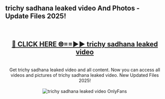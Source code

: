 <h2>trichy sadhana leaked video And Photos - Update Files 2025!</h2>
<br>
<div align="center">
<h2><a href="https://top-ai-tools.click/QrbHav" rel="nofollow">🔴 CLICK HERE 🌐==►► trichy sadhana leaked video</a></h2>
<br>
Get trichy sadhana leaked video and all content. Now you can access all videos and pictures of trichy sadhana leaked video. New Updated Files 2025!
<br>
<br>
<a href="https://top-ai-tools.click/QrbHav" rel="nofollow" data-target="animated-image.originalLink"><img src="https://i.ibb.co.com/WyWwxjT/player-gif2.gif" alt="trichy sadhana leaked video OnlyFans" style="max-width: 100%; display: inline-block;" data-target="animated-image.originalImage"></a>
</div>
<br>